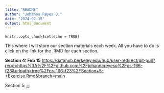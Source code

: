 ```yaml
---
title: "README"
author: "Johanna Reyes O."
date: "2024-02-15"
output: html_document
---
```


```{r setup, include=FALSE}
knitr::opts_chunk$set(echo = TRUE)
```

This where I will store our section materials each week. All you have to do is
click on the link for the .RMD for each section.

**Section 4: Feb 15**
https://datahub.berkeley.edu/hub/user-redirect/git-pull?repo=https%3A%2F%2Fgithub.com%2Fjohannareyeso%2Fps-166-f23&urlpath=tree%2Fps-166-f23%2FSection+5-+Exercise.Rmd&branch=main

Section 5: jjj
